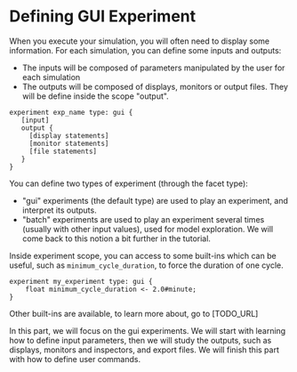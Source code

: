 # Defining GUI Experiment

When you execute your simulation, you will often need to display some information. For each simulation, you can define some inputs and outputs:
* The inputs will be composed of parameters manipulated by the user for each simulation
* The outputs will be composed of displays, monitors or output files. They will be define inside the scope "output".

```
experiment exp_name type: gui {
   [input]
   output {
     [display statements]
     [monitor statements]
     [file statements]
   }
}
```

You can define two types of experiment (through the facet type):
* "gui" experiments (the default type) are used to play an experiment, and interpret its outputs.
* "batch" experiments are used to play an experiment several times (usually with other input values), used for model exploration. We will come back to this notion a bit further in the tutorial.

Inside experiment scope, you can access to some built-ins which can be useful, such as `minimum_cycle_duration`, to force the duration of one cycle.

```
experiment my_experiment type: gui {
	float minimum_cycle_duration <- 2.0#minute;
}
```

Other built-ins are available, to learn more about, go to [TODO_URL]

In this part, we will focus on the gui experiments. We will start with learning how to define input parameters, then we will study the outputs, such as displays, monitors and inspectors, and export files. We will finish this part with how to define user commands.
